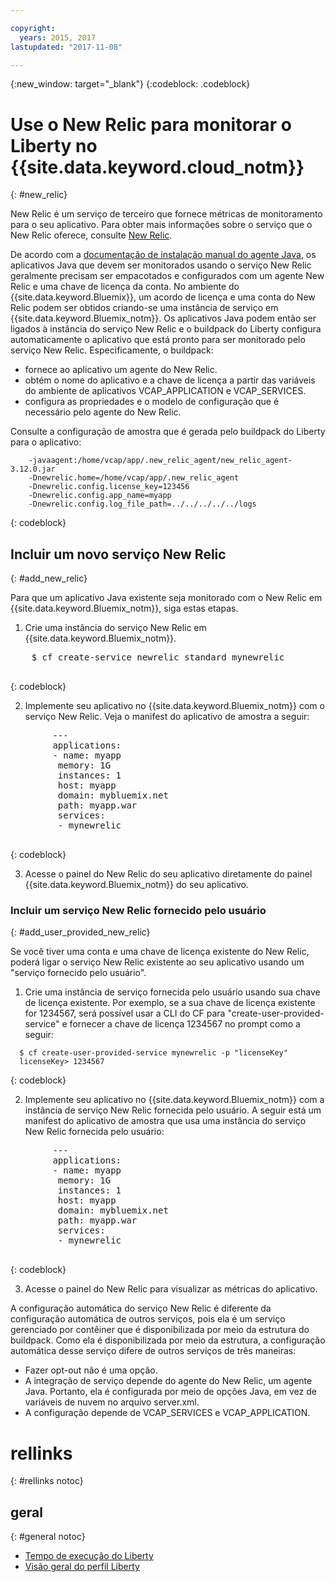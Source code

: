 ```yaml
---

copyright:
  years: 2015, 2017
lastupdated: "2017-11-08"

---
```


{:new_window: target="_blank"}
{:codeblock: .codeblock}

# Use o New Relic para monitorar o Liberty no {{site.data.keyword.cloud_notm}}
{: #new_relic}

New Relic é um serviço de terceiro que fornece
métricas de monitoramento para o seu aplicativo. Para obter mais
informações sobre o serviço que o New Relic oferece, consulte [New
Relic](http://newrelic.com/java).

De acordo com a [documentação de instalação manual do agente Java](https://docs.newrelic.com/docs/agents/java-agent/installation/java-agent-manual-installation), os aplicativos Java que devem ser monitorados usando o serviço New Relic geralmente precisam ser empacotados e configurados com um agente New Relic e uma chave de licença da conta. No ambiente do {{site.data.keyword.Bluemix}},
um acordo de licença e uma conta do New Relic podem ser obtidos criando-se uma instância de serviço em {{site.data.keyword.Bluemix_notm}}. Os aplicativos Java podem então ser ligados à instância do serviço New Relic e o buildpack do Liberty configura automaticamente o aplicativo que está pronto para ser monitorado pelo serviço New Relic.
Especificamente,
o buildpack:

* fornece ao aplicativo um agente do New Relic.
* obtém o nome do aplicativo e a chave de licença a partir das variáveis do ambiente de aplicativos VCAP_APPLICATION e VCAP_SERVICES.
* configura as propriedades e o modelo de configuração que é necessário pelo agente do
New Relic.

Consulte a configuração de amostra que é gerada pelo buildpack
do Liberty para o aplicativo:

```
    -javaagent:/home/vcap/app/.new_relic_agent/new_relic_agent-3.12.0.jar
    -Dnewrelic.home=/home/vcap/app/.new_relic_agent
    -Dnewrelic.config.license_key=123456
    -Dnewrelic.config.app_name=myapp
    -Dnewrelic.config.log_file_path=../../../../../logs
```
{: codeblock}

## Incluir um novo serviço New Relic
{: #add_new_relic}

Para que um aplicativo Java existente seja monitorado com o New Relic em {{site.data.keyword.Bluemix_notm}}, siga estas
etapas.
1. Crie uma instância do serviço New Relic em  {{site.data.keyword.Bluemix_notm}}.

  <pre>
    $ cf create-service newrelic standard mynewrelic
  </pre>
  {: codeblock}

2. Implemente seu aplicativo no {{site.data.keyword.Bluemix_notm}} com o serviço New Relic.  Veja o manifest do aplicativo
de amostra a seguir:

  <pre>
        &dash;&dash;&dash;
        applications:
        - name: myapp
         memory: 1G
         instances: 1
         host: myapp
         domain: mybluemix.net
         path: myapp.war
         services:
         - mynewrelic
  </pre>
  {: codeblock}

3. Acesse o painel do New Relic do seu aplicativo diretamente do painel
{{site.data.keyword.Bluemix_notm}}
do seu aplicativo.

### Incluir um serviço New Relic fornecido pelo usuário
{: #add_user_provided_new_relic}

Se você tiver uma conta e uma chave de licença existente do New Relic, poderá ligar o serviço
New Relic existente ao seu aplicativo usando um "serviço fornecido pelo usuário".

1. Crie uma instância de serviço fornecida pelo usuário usando sua chave de licença
existente.  Por exemplo, se a sua chave de licença existente for 1234567, será possível usar a CLI do CF para "create-user-provided-service" e fornecer a chave de licença 1234567 no prompt como a seguir:
  ```
    $ cf create-user-provided-service mynewrelic -p "licenseKey"
    licenseKey> 1234567
  ```
  {: codeblock}

2. Implemente seu aplicativo no {{site.data.keyword.Bluemix_notm}} com a instância de serviço New Relic fornecida pelo usuário.  A seguir
está um manifest do aplicativo de amostra que usa uma instância do serviço New Relic
fornecida pelo usuário:
  <pre>
        &dash;&dash;&dash;
        applications:
        - name: myapp
         memory: 1G
         instances: 1
         host: myapp
         domain: mybluemix.net
         path: myapp.war
         services:
         - mynewrelic
  </pre>
  {: codeblock}

3. Acesse o painel do New Relic para visualizar as métricas do aplicativo.

A configuração automática do serviço New Relic é diferente da configuração automática de outros serviços, pois ela é um serviço gerenciado por
contêiner que é disponibilizada por meio da estrutura do buildpack.  Como ela é disponibilizada por meio
da estrutura, a configuração automática desse serviço difere de outros serviços de três maneiras:
* Fazer opt-out não é uma opção.
* A integração de serviço depende do agente do New Relic, um agente Java. Portanto, ela é configurada por meio de opções Java, em vez de variáveis de nuvem no arquivo server.xml.
* A configuração depende de VCAP_SERVICES e VCAP_APPLICATION.

# rellinks
{: #rellinks notoc}
## geral
{: #general notoc}
* [Tempo de execução do Liberty](index.html)
* [Visão geral do perfil Liberty](http://www-01.ibm.com/support/knowledgecenter/SSAW57_8.5.5/com.ibm.websphere.wlp.nd.doc/ae/cwlp_about.html)

